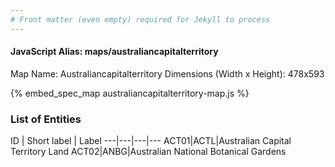 ```yaml
---
# Front matter (even empty) required for Jekyll to process
---
```


#### JavaScript Alias: maps/australiancapitalterritory

Map Name: Australiancapitalterritory
Dimensions (Width x Height): 478x593



{% embed_spec_map australiancapitalterritory-map.js %}

### List of Entities

ID | Short label | Label
---|---|---|---
ACT01|ACTL|Australian Capital Territory Land
ACT02|ANBG|Australian National Botanical Gardens

